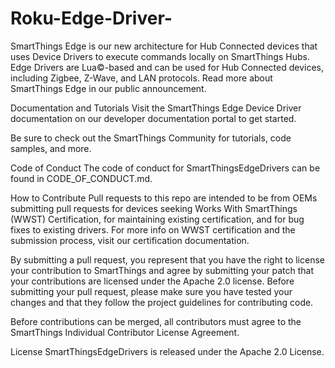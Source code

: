 # Roku-Edge-Driver-

SmartThings Edge is our new architecture for Hub Connected devices that uses Device Drivers to execute commands locally on SmartThings Hubs. Edge Drivers are Lua©-based and can be used for Hub Connected devices, including Zigbee, Z-Wave, and LAN protocols. Read more about SmartThings Edge in our public announcement.

Documentation and Tutorials
Visit the SmartThings Edge Device Driver documentation on our developer documentation portal to get started.

Be sure to check out the SmartThings Community for tutorials, code samples, and more.

Code of Conduct
The code of conduct for SmartThingsEdgeDrivers can be found in CODE_OF_CONDUCT.md.

How to Contribute
Pull requests to this repo are intended to be from OEMs submitting pull requests for devices seeking Works With SmartThings (WWST) Certification, for maintaining existing certification, and for bug fixes to existing drivers. For more info on WWST certification and the submission process, visit our certification documentation.

By submitting a pull request, you represent that you have the right to license your contribution to SmartThings and agree by submitting your patch that your contributions are licensed under the Apache 2.0 license. Before submitting your pull request, please make sure you have tested your changes and that they follow the project guidelines for contributing code.

Before contributions can be merged, all contributors must agree to the SmartThings Individual Contributor License Agreement.

License
SmartThingsEdgeDrivers is released under the Apache 2.0 License.
